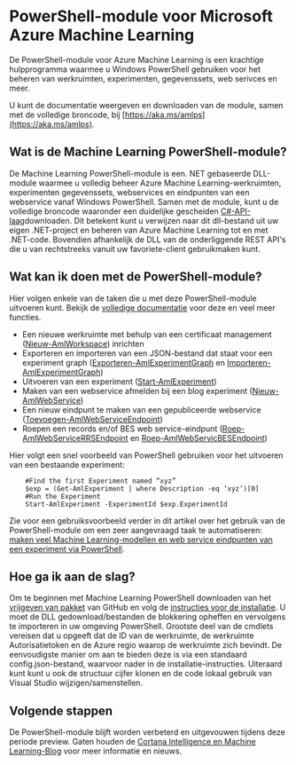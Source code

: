 <properties
    pageTitle="PowerShell-module voor Machine Learning | Microsoft Azure"
    description="De PowerShell-module voor Azure Machine Learning is beschikbaar in openbare preview-modus. PowerShell gebruiken om te maken en beheren van werkruimten, experimenten, webservices en meer."
    keywords="experimenteren, lineaire regressie, machine learning algoritmen, machine learning zelfstudie, bekijk modellering technieken, gegevens wetenschappelijk experiment"
    services="machine-learning"
    documentationCenter=""
    authors="hning86"
    manager="jhubbard"
    editor="cgronlun"/>

<tags
    ms.service="machine-learning"
    ms.workload="data-services"
    ms.tgt_pltfrm="na"
    ms.devlang="na"
    ms.topic="article"
    ms.date="08/05/2016"
    ms.author="garye;haining"/>

# <a name="powershell-module-for-microsoft-azure-machine-learning"></a>PowerShell-module voor Microsoft Azure Machine Learning

De PowerShell-module voor Azure Machine Learning is een krachtige hulpprogramma waarmee u Windows PowerShell gebruiken voor het beheren van werkruimten, experimenten, gegevenssets, web serivces en meer.

U kunt de documentatie weergeven en downloaden van de module, samen met de volledige broncode, bij [https://aka.ms/amlps](https://aka.ms/amlps). 

## <a name="what-is-the-machine-learning-powershell-module"></a>Wat is de Machine Learning PowerShell-module?

De Machine Learning PowerShell-module is een. NET gebaseerde DLL-module waarmee u volledig beheer Azure Machine Learning-werkruimten, experimenten gegevenssets, webservices en eindpunten van een webservice vanaf Windows PowerShell. Samen met de module, kunt u de volledige broncode waaronder een duidelijke gescheiden [C#-API-laag](https://github.com/hning86/azuremlps/blob/master/code/AzureMLSDK.cs)downloaden. Dit betekent kunt u verwijzen naar dit dll-bestand uit uw eigen .NET-project en beheren van Azure Machine Learning tot en met .NET-code. Bovendien afhankelijk de DLL van de onderliggende REST API's die u van rechtstreeks vanuit uw favoriete-client gebruikmaken kunt.

## <a name="what-can-i-do-with-the-powershell-module"></a>Wat kan ik doen met de PowerShell-module?

Hier volgen enkele van de taken die u met deze PowerShell-module uitvoeren kunt. Bekijk de [volledige documentatie](https://aka.ms/amlps) voor deze en veel meer functies.

- Een nieuwe werkruimte met behulp van een certificaat management ([Nieuw-AmlWorkspace](https://github.com/hning86/azuremlps#new-amlworkspace)) inrichten
- Exporteren en importeren van een JSON-bestand dat staat voor een experiment graph ([Exporteren-AmlExperimentGraph](https://github.com/hning86/azuremlps#export-amlexperimentgraph) en [Importeren-AmlExperimentGraph](https://github.com/hning86/azuremlps#import-amlexperimentgraph))
- Uitvoeren van een experiment ([Start-AmlExperiment](https://github.com/hning86/azuremlps#start-amlexperiment))
- Maken van een webservice afmelden bij een blog experiment ([Nieuw-AmlWebService](https://github.com/hning86/azuremlps#new-amlwebservice))
- Een nieuw eindpunt te maken van een gepubliceerde webservice ([Toevoegen-AmlWebServiceEndpoint](https://github.com/hning86/azuremlps#add-amlwebserviceendpoint))
- Roepen een records en/of BES web service-eindpunt ([Roep-AmlWebServiceRRSEndpoint](https://github.com/hning86/azuremlps#invoke-amlwebservicerrsendpoint) en [Roep-AmlWebServicBESEndpoint](https://github.com/hning86/azuremlps#invoke-amlwebservicebesendpoint))

Hier volgt een snel voorbeeld van PowerShell gebruiken voor het uitvoeren van een bestaande experiment:

        #Find the first Experiment named “xyz”
        $exp = (Get-AmlExperiment | where Description -eq ‘xyz’)[0]
        #Run the Experiment
        Start-AmlExperiment -ExperimentId $exp.ExperimentId 

Zie voor een gebruiksvoorbeeld verder in dit artikel over het gebruik van de PowerShell-module om een zeer aangevraagd taak te automatiseren: [maken veel Machine Learning-modellen en web service eindpunten van een experiment via PowerShell](machine-learning-create-models-and-endpoints-with-powershell.md).

## <a name="how-do-i-get-started"></a>Hoe ga ik aan de slag?

Om te beginnen met Machine Learning PowerShell downloaden van het [vrijgeven van pakket](https://github.com/hning86/azuremlps/releases) van GitHub en volg de [instructies voor de installatie](https://github.com/hning86/azuremlps/blob/master/README.md). U moet de DLL gedownload/bestanden de blokkering opheffen en vervolgens te importeren in uw omgeving PowerShell. Grootste deel van de cmdlets vereisen dat u opgeeft dat de ID van de werkruimte, de werkruimte Autorisatietoken en de Azure regio waarop de werkruimte zich bevindt. De eenvoudigste manier om aan te bieden deze is via een standaard config.json-bestand, waarvoor nader in de installatie-instructies. Uiteraard kunt kunt u ook de structuur cijfer klonen en de code lokaal gebruik van Visual Studio wijzigen/samenstellen.

## <a name="next-steps"></a>Volgende stappen

De PowerShell-module blijft worden verbeterd en uitgevouwen tijdens deze periode preview. Gaten houden de [Cortana Intelligence en Machine Learning-Blog](https://blogs.technet.microsoft.com/machinelearning/) voor meer informatie en nieuws.
